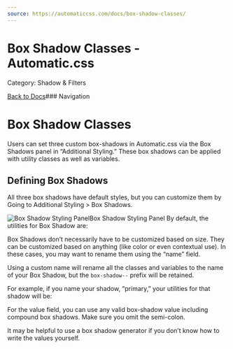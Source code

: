 ```yaml
---
source: https://automaticcss.com/docs/box-shadow-classes/
---
```


# Box Shadow Classes - Automatic.css

Category: Shadow & Filters

[Back to Docs](https://automaticcss.com/docs)### Navigation

# Box Shadow Classes

Users can set three custom box-shadows in Automatic.css via the Box Shadows panel in “Additional Styling.” These box shadows can be applied with utility classes as well as variables.

## Defining Box Shadows

All three box shadows have default styles, but you can customize them by Going to Additional Styling > Box Shadows.

![Box Shadow Styling Panel](https://automaticcss.com/wp-content/uploads/CleanShot-2024-10-19-at-18.51.29@2x-1024x906.jpg)Box Shadow Styling Panel
By default, the utilities for Box Shadow are:

Box Shadows don’t necessarily have to be customized based on size. They can be customized based on anything (like color or even contextual use). In these cases, you may want to rename them using the “name” field.

Using a custom name will rename all the classes and variables to the name of your Box Shadow, but the `box-shadow--` prefix will be retained.

For example, if you name your shadow, “primary,” your utilities for that shadow will be:

For the value field, you can use any valid box-shadow value including compound box shadows. Make sure you omit the semi-colon.

It may be helpful to use a box shadow generator if you don’t know how to write the values yourself.

